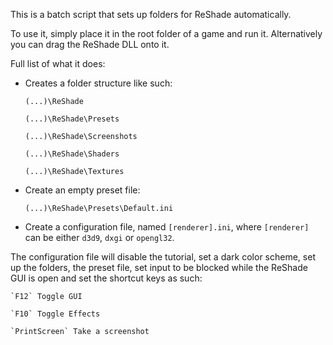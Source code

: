 This is a batch script that sets up folders for ReShade automatically.

To use it, simply place it in the root folder of a game and run it.
Alternatively you can drag the ReShade DLL onto it.

Full list of what it does:
* Creates a folder structure like such:

  `(...)\ReShade`

  `(...)\ReShade\Presets`

  `(...)\ReShade\Screenshots`

  `(...)\ReShade\Shaders`

  `(...)\ReShade\Textures`

* Create an empty preset file:

  `(...)\ReShade\Presets\Default.ini`

* Create a configuration file, named `[renderer].ini`, where `[renderer]` can be either `d3d9`, `dxgi` or `opengl32`.

The configuration file will disable the tutorial, set a dark color scheme, set up the folders, the preset file, set input to be blocked while the ReShade GUI is open and set the shortcut keys as such:

    `F12` Toggle GUI

    `F10` Toggle Effects

    `PrintScreen` Take a screenshot

